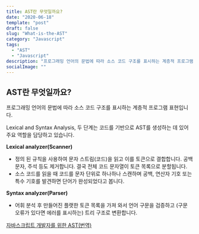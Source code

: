 ```yaml
---
title: AST란 무엇일까요?
date: "2020-06-18"
template: "post"
draft: false
slug: "What-is-the-AST"
category: "Javascript"
tags:
  - "AST"
  - "Javascript"
description: "프로그래밍 언어의 문법에 따라 소스 코드 구조를 표시하는 계층적 프로그램 표현입니다. Lexical and Syntax Analysis, 두 단계는 코드를 기반으로 AST를 생성하는 데 있어 주요 역할을 담당하고 있습니다."
socialImage: ""
---
```


## AST란 무엇일까요?

프로그래밍 언어의 문법에 따라 소스 코드 구조를 표시하는 계층적 프로그램 표현입니다.

Lexical and Syntax Analysis, 두 단계는 코드를 기반으로 AST를 생성하는 데 있어 주요 역할을 담당하고 있습니다.

**Lexical analyzer(Scanner)**

- 정의 된 규칙을 사용하여 문자 스트림(코드)을 읽고 이를 토큰으로 결합합니다. 공백 문자, 주석 등도 제거합니다. 결국 전체 코드 문자열이 토큰 목록으로 분할됩니다.
- 소스 코드를 읽을 때 코드를 문자 단위로 하나하나 스캔하며 공백, 연산자 기호 또는 특수 기호를 발견하면 단어가 완성되었다고 봅니다.

**Syntax analyzer(Parser)**

- 어휘 분석 후 만들어진 플랫한 토큰 목록을 가져 와서 언어 구문을 검증하고 (구문 오류가 있다면 에러를 표시하는) 트리 구조로 변환합니다.

[자바스크립트 개발자를 위한 AST(번역)](https://gyujincho.github.io/2018-06-19/AST-for-JS-devlopers)
